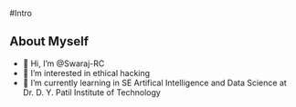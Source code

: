 #Intro
## About Myself
- 👋 Hi, I’m @Swaraj-RC
- 👀 I’m interested in ethical hacking
- 🌱 I’m currently learning in SE Artifical Intelligence and Data Science at Dr. D. Y. Patil Institute of Technology

<!---
Swaraj-RC/Swaraj-RC is a ✨ special ✨ repository because its `README.md` (this file) appears on your GitHub profile.
You can click the Preview link to take a look at your changes.
--->
